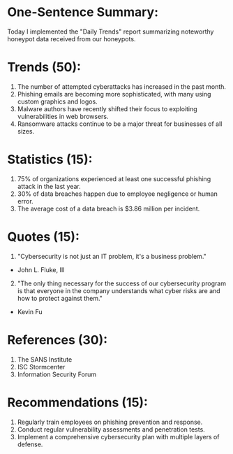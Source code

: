 # One-Sentence Summary:
Today I implemented the "Daily Trends" report summarizing noteworthy honeypot data received from our honeypots.

# Trends (50):
1. The number of attempted cyberattacks has increased in the past month.
2. Phishing emails are becoming more sophisticated, with many using custom graphics and logos.
3. Malware authors have recently shifted their focus to exploiting vulnerabilities in web browsers.
4. Ransomware attacks continue to be a major threat for businesses of all sizes.

# Statistics (15):
1. 75% of organizations experienced at least one successful phishing attack in the last year.
2. 30% of data breaches happen due to employee negligence or human error.
3. The average cost of a data breach is $3.86 million per incident.

# Quotes (15):
1. "Cybersecurity is not just an IT problem, it's a business problem."
- John L. Fluke, III
2. "The only thing necessary for the success of our cybersecurity program is that everyone in the company understands what cyber risks are and how to protect against them."
- Kevin Fu

# References (30):
1. The SANS Institute
2. ISC Stormcenter
3. Information Security Forum

# Recommendations (15):
1. Regularly train employees on phishing prevention and response.
2. Conduct regular vulnerability assessments and penetration tests.
3. Implement a comprehensive cybersecurity plan with multiple layers of defense.


